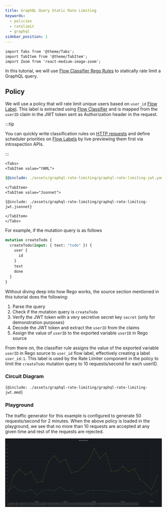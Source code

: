 ```yaml
---
title: GraphQL Query Static Rate Limiting
keywords:
  - policies
  - ratelimit
  - graphql
sidebar_position: 1
---
```


```mdx-code-block
import Tabs from '@theme/Tabs';
import TabItem from '@theme/TabItem';
import Zoom from 'react-medium-image-zoom';
```

In this tutorial, we will use [Flow Classifier Rego Rules][rego-rules] to
statically rate limit a GraphQL query.

## Policy

We will use a policy that will rate limit unique users based on `user_id` [Flow
Label][flow-label]. This label is extracted using [Flow
Classifier][flow-classifier] and is mapped from the `userID` claim in the JWT
token sent as Authorization header in the request.

:::tip

You can quickly write classification rules on
[HTTP requests](concepts/integrations/flow-control/flow-classifier.md#live-previewing-requests)
and define scheduler priorities on
[Flow Labels](concepts/integrations/flow-control/flow-label.md#live-previewing-flow-labels)
by live previewing them first via introspection APIs.

:::

```mdx-code-block
<Tabs>
<TabItem value="YAML">
```

```yaml
{@include: ./assets/graphql-rate-limiting/graphql-rate-limiting-jwt.yaml}
```

```mdx-code-block
</TabItem>
<TabItem value="Jsonnet">
```

```jsonnet
{@include: ./assets/graphql-rate-limiting/graphql-rate-limiting-jwt.jsonnet}
```

```mdx-code-block
</TabItem>
</Tabs>
```

For example, if the mutation query is as follows

```graphql
mutation createTodo {
  createTodo(input: { text: "todo" }) {
    user {
      id
    }
    text
    done
  }
}
```

Without diving deep into how Rego works, the source section mentioned in this
tutorial does the following:

1. Parse the query
2. Check if the mutation query is `createTodo`
3. Verify the JWT token with a very secretive secret key `secret` (only for
   demonstration purposes)
4. Decode the JWT token and extract the `userID` from the claims
5. Assign the value of `userID` to the exported variable `userID` in Rego source

From there on, the classifier rule assigns the value of the exported variable
`userID` in Rego source to `user_id` flow label, effectively creating a label
`user_id:1`. This label is used by the Rate Limiter component in the policy to
limit the `createTodo` mutation query to 10 requests/second for each userID.

### Circuit Diagram

```mermaid
{@include: ./assets/graphql-rate-limiting/graphql-rate-limiting-jwt.mmd}
```

### Playground

The traffic generator for this example is configured to generate 50
requests/second for 2 minutes. When the above policy is loaded in the
playground, we see that no more than 10 requests are accepted at any given time
and rest of the requests are rejected.

<Zoom>

![GraphQL Status Rate Limiting](./assets/graphql-rate-limiting/graphql-rate-limiting-counter.png)

</Zoom>

[rego-rules]: /concepts/integrations/flow-control/flow-classifier.md#rego
[flow-label]: /concepts/integrations/flow-control/flow-label.md
[flow-classifier]: /concepts/integrations/flow-control/flow-classifier.md
